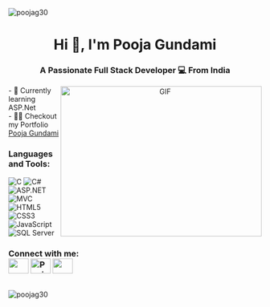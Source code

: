 

<p align="center">
  <p align="left"> <img src="https://komarev.com/ghpvc/?username=poojag30&label=Profile%20views&color=0e75b6&style=flat" alt="poojag30" /> </p>

<h1 align="center">Hi 👋, I'm Pooja Gundami</h1>
<h3 align="center">A Passionate <b>Full Stack Developer  💻 </b> From India</h3>
  <p align="center">
  <img align="right" height="300" width="400" alt="GIF" src="https://media.giphy.com/media/rsUGLKwgSvSxmq1VrZ/giphy.gif">
</p>
- 🌱 Currently learning ASP.Net
<br>
- 👨‍💻 Checkout my Portfolio <a href ="https://poojag30.github.io/Personal_Portfolio/">Pooja Gundami</a>
<h3 align="left">Languages and Tools:</h3>

<p align="left">
  <img src="https://img.shields.io/badge/c-%2300599C.svg?style=for-the-badge&logo=c&logoColor=white" alt="C" />
  <img src="https://img.shields.io/badge/c%23-%23239120.svg?style=for-the-badge&logo=csharp&logoColor=white" alt="C#" />
  <img src="https://img.shields.io/badge/asp.net-%235C2D91.svg?style=for-the-badge&logo=asp.net&logoColor=white" alt="ASP.NET" />
  <img src="https://img.shields.io/badge/mvc-%234CC621.svg?style=for-the-badge&logo=mvc&logoColor=white" alt="MVC" />
  <img src="https://img.shields.io/badge/html5-%23E34F26.svg?style=for-the-badge&logo=html5&logoColor=white" alt="HTML5" />
  <br>
  <img src="https://img.shields.io/badge/css3-%231572B6.svg?style=for-the-badge&logo=css3&logoColor=white" alt="CSS3" />
  
  <img src="https://img.shields.io/badge/javascript-%23323330.svg?style=for-the-badge&logo=javascript&logoColor=%23F7DF1E" alt="JavaScript" />
  <img src="https://img.shields.io/badge/sql%20server-%23CC2927.svg?style=for-the-badge&logo=microsoft%20sql%20server&logoColor=white" alt="SQL Server" />
</p>
<h3 align="left">Connect with me:  <br>
<a href = "mailto: poojagundami@gmail.com"><img align="center" src="https://simpleicons.org/icons/gmail.svg" height="30" width="40" /></a>
<a href="https://www.linkedin.com/in/pooja-gundami/" target="blank"><img align="center" src="https://cdn.jsdelivr.net/npm/simple-icons@3.0.1/icons/linkedin.svg" alt="Pooja" height="30" width="40" /></a> 
<a href = "https://poojag30.github.io/Personal_Portfolio/"><img align="center" src="https://simpleicons.org/icons/planet.svg" height="30" width="40" /></a> </h3>
<br>
<img align="left" src="https://github-readme-stats.vercel.app/api/top-langs?username=poojag30&show_icons=true&locale=en&layout=compact" alt="poojag30" /></p>
